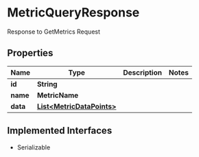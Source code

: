 

# MetricQueryResponse

Response to GetMetrics Request

## Properties

| Name | Type | Description | Notes |
|------------ | ------------- | ------------- | -------------|
|**id** | **String** |  |  |
|**name** | **MetricName** |  |  |
|**data** | [**List&lt;MetricDataPoints&gt;**](MetricDataPoints.md) |  |  |


## Implemented Interfaces

* Serializable


